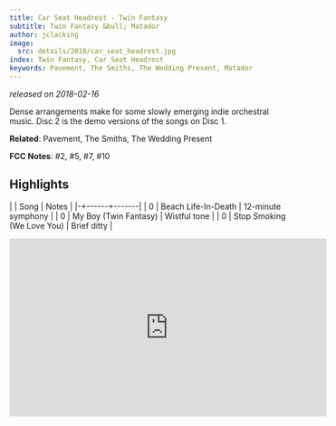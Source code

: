 ```yaml
---
title: Car Seat Headrest - Twin Fantasy
subtitle: Twin Fantasy &bull; Matador
author: jclacking
image:
  src: details/2018/car_seat_headrest.jpg
index: Twin Fantasy, Car Seat Headrest
keywords: Pavement, The Smiths, The Wedding Present, Matador
---
```

_released on 2018-02-16_

Dense arrangements make for some slowly emerging indie orchestral music. Disc 2 is the demo versions of the songs on Disc 1.

**Related**: Pavement, The Smiths, The Wedding Present

<!--more-->

**FCC Notes**: #2, #5, #7, #10

## Highlights

| | Song | Notes |
|-+------+-------|
| 0 | Beach Life-In-Death | 12-minute symphony |
| 0 | My Boy (Twin Fantasy) | Wistful tone |
| 0 | Stop Smoking (We Love You) | Brief ditty |

<div class="tlo-detail-video"><iframe width="560" height="315" src="https://www.youtube.com/embed/sNqJFVOKaU0" frameborder="0" allow="autoplay; encrypted-media" allowfullscreen></iframe></div>

